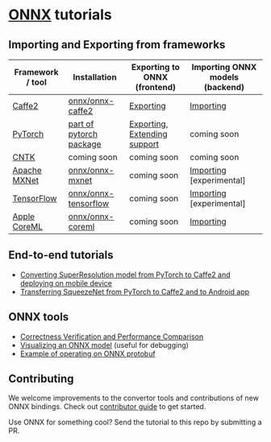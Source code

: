 # [ONNX](https://github.com/onnx/onnx) tutorials

## Importing and Exporting from frameworks

| Framework / tool | Installation | Exporting to ONNX (frontend) | Importing ONNX models (backend) |
| --- | --- | --- | --- |
| [Caffe2](http://caffe2.ai) | [onnx/onnx-caffe2](https://github.com/onnx/onnx-caffe2) | [Exporting](tutorials/Caffe2OnnxExport.ipynb) | [Importing](tutorials/OnnxCaffe2Import.ipynb) |
| [PyTorch](http://pytorch.org/) | [part of pytorch package](http://pytorch.org/docs/master/onnx.html) | [Exporting](tutorials/PytorchOnnxExport.ipynb), [Extending support](tutorials/PytorchAddExportSupport.md) | coming soon |
| [CNTK](https://github.com/Microsoft/CNTK) | coming soon | coming soon | coming soon |
| [Apache MXNet](http://mxnet.incubator.apache.org/) | [onnx/onnx-mxnet](https://github.com/onnx/onnx-mxnet) | coming soon | [Importing](tutorials/OnnxMxnetImport.ipynb) [experimental] |
| [TensorFlow](https://www.tensorflow.org/) | [onnx/onnx-tensorflow](https://github.com/onnx/onnx-tensorflow) | coming soon | [Importing](tutorials/OnnxTensorflowImport.ipynb) [experimental] |
| [Apple CoreML](https://developer.apple.com/documentation/coreml) | [onnx/onnx-coreml](https://github.com/onnx/onnx-coreml) | coming soon | [Importing](tutorials/OnnxCoremlImport.ipynb) |

## End-to-end tutorials

* [Converting SuperResolution model from PyTorch to Caffe2 and deploying on mobile device](tutorials/PytorchCaffe2SuperResolution.ipynb)
* [Transferring SqueezeNet from PyTorch to Caffe2 and to Android app](tutorials/PytorchCaffe2MobileSqueezeNet.ipynb)

## ONNX tools

* [Correctness Verification and Performance Comparison](tutorials/CorrectnessVerificationAndPerformanceComparison.ipynb)
* [Visualizing an ONNX model](tutorials/VisualizingAModel.md) (useful for debugging)
* [Example of operating on ONNX protobuf](https://github.com/onnx/onnx/blob/master/onnx/examples/Protobufs.ipynb)

## Contributing

We welcome improvements to the convertor tools and contributions of new ONNX bindings. Check out [contributor guide](https://github.com/onnx/onnx/blob/master/docs/CONTRIBUTING.md) to get started.

Use ONNX for something cool? Send the tutorial to this repo by submitting a PR.
